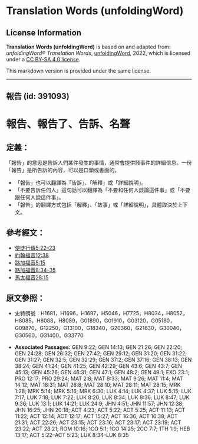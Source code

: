 # Translation Words (unfoldingWord)

## License Information

**Translation Words (unfoldingWord)** is based on and adapted from: _unfoldingWord® Translation Words_, [unfoldingWord](https://unfoldingword.org/utw), 2022, which is licensed under a [CC BY-SA 4.0 license](https://creativecommons.org/licenses/by-sa/4.0/legalcode.en).

This markdown version is provided under the same license.



--------------------------------

## 報告 (id: 391093)

報告、報告了、告訴、名聲
============

定義：
---

「報告」的意思是告訴人們某件發生的事情，通常會提供該事件的詳細信息。一份「報告」是所告訴的內容，可以是口頭或書面的。

* 「報告」也可以翻譯為「告訴」、「解釋」或「詳細說明」。
* 「不要告訴任何人」這句話可以翻譯為「不要和任何人談論這件事」或「不要跟任何人說這件事」。
* 「報告」的翻譯方式包括「解釋」、「故事」或「詳細說明」，具體取決於上下文。

參考經文：
-----

* [使徒行傳5:22–23](https://ref.ly/Acts5:22-Acts5:23)
* [約翰福音12:38](https://ref.ly/John12:38)
* [路加福音5:15](https://ref.ly/Luke5:15)
* [路加福音8:34–35](https://ref.ly/Luke8:34-Luke8:35)
* [馬太福音28:15](https://ref.ly/Matt28:15)

原文參照：
-----

* 史特朗號：H1681，H1696，H1697，H5046，H7725，H8034，H8052，H8085，H8088，H8089，G01890，G01910，G03120，G05180，G09870，G12250，G13100，G18340，G20360，G21630，G30040，G30560，G31400，G33770

* **Associated Passages:** GEN 9:22; GEN 14:13; GEN 21:26; GEN 22:20; GEN 24:28; GEN 26:32; GEN 27:42; GEN 29:12; GEN 31:20; GEN 31:22; GEN 31:27; GEN 32:5; GEN 32:29; GEN 37:2; GEN 37:16; GEN 38:13; GEN 38:24; GEN 41:24; GEN 41:25; GEN 42:29; GEN 43:6; GEN 43:7; GEN 45:13; GEN 45:26; GEN 46:31; GEN 47:1; GEN 48:2; GEN 49:1; EXO 23:1; PRO 12:17; PRO 29:24; MAT 2:8; MAT 8:33; MAT 9:26; MAT 11:4; MAT 14:12; MAT 18:31; MAT 28:8; MAT 28:10; MAT 28:11; MAT 28:15; MRK 1:28; MRK 5:14; MRK 5:16; MRK 6:30; LUK 4:14; LUK 4:37; LUK 5:15; LUK 7:17; LUK 7:18; LUK 7:22; LUK 8:20; LUK 8:34; LUK 8:36; LUK 8:47; LUK 9:36; LUK 13:1; LUK 14:21; LUK 24:9; JHN 4:51; JHN 11:57; JHN 12:38; JHN 16:25; JHN 20:18; ACT 4:23; ACT 5:22; ACT 5:25; ACT 11:13; ACT 11:22; ACT 12:14; ACT 12:17; ACT 15:27; ACT 16:36; ACT 16:38; ACT 21:31; ACT 22:26; ACT 23:15; ACT 23:16; ACT 23:17; ACT 23:19; ACT 23:22; ACT 28:21; ROM 10:16; 1CO 5:1; 1CO 14:25; 2CO 7:7; 1TH 1:9; HEB 13:17; ACT 5:22–ACT 5:23; LUK 8:34–LUK 8:35

